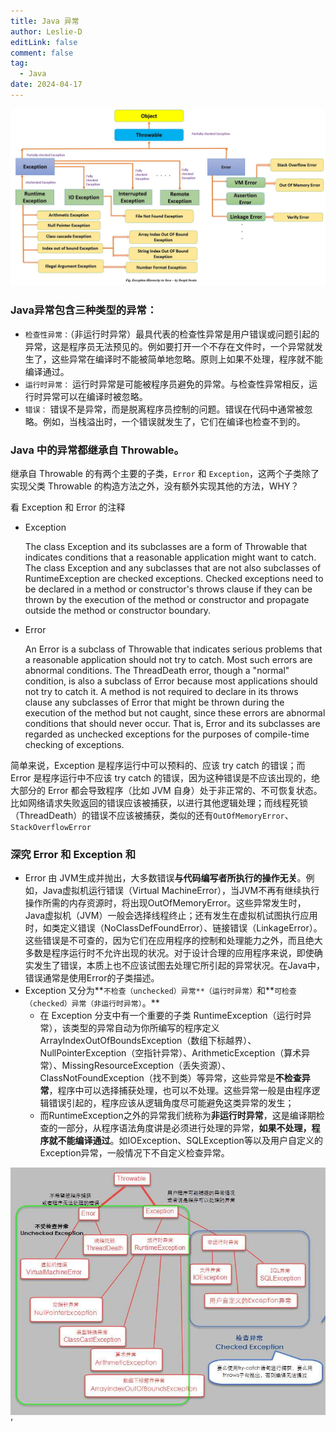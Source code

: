 ```yaml
---
title: Java 异常
author: Leslie-D
editLink: false
comment: false
tag:
  - Java
date: 2024-04-17
---
```


<img src="./image/java_exception_ architecture.png">

### Java异常包含三种类型的异常：

- `检查性异常：`（非运行时异常）最具代表的检查性异常是用户错误或问题引起的异常，这是程序员无法预见的。例如要打开一个不存在文件时，一个异常就发生了，这些异常在编译时不能被简单地忽略。原则上如果不处理，程序就不能编译通过。
- `运行时异常：` 运行时异常是可能被程序员避免的异常。与检查性异常相反，运行时异常可以在编译时被忽略。
- `错误：` 错误不是异常，而是脱离程序员控制的问题。错误在代码中通常被忽略。例如，当栈溢出时，一个错误就发生了，它们在编译也检查不到的。

### **Java 中的异常都继承自 Throwable。**

继承自 Throwable 的有两个主要的子类，`Error` 和 `Exception`，这两个子类除了实现父类 Throwable 的构造方法之外，没有额外实现其他的方法，WHY？

看 Exception 和 Error 的注释

- Exception

    The class Exception and its subclasses are a form of Throwable that indicates conditions that a reasonable application might want to catch.
    The class Exception and any subclasses that are not also subclasses of RuntimeException are checked exceptions. Checked exceptions need to be declared in a method or constructor's throws clause if they can be thrown by the execution of the method or constructor and propagate outside the method or constructor boundary.
    
- Error
    
    An Error is a subclass of Throwable that indicates serious problems that a reasonable application should not try to catch. Most such errors are abnormal conditions. The ThreadDeath error, though a "normal" condition, is also a subclass of Error because most applications should not try to catch it.
    A method is not required to declare in its throws clause any subclasses of Error that might be thrown during the execution of the method but not caught, since these errors are abnormal conditions that should never occur. That is, Error and its subclasses are regarded as unchecked exceptions for the purposes of compile-time checking of exceptions.
    

简单来说，Exception 是程序运行中可以预料的、应该 try catch 的错误；而 Error 是程序运行中不应该 try catch 的错误，因为这种错误是不应该出现的，绝大部分的 Error 都会导致程序（比如 JVM 自身）处于非正常的、不可恢复状态。比如网络请求失败返回的错误应该被捕获，以进行其他逻辑处理；而线程死锁（ThreadDeath）的错误不应该被捕获，类似的还有`OutOfMemoryError`、`StackOverflowError`

### 深究 Error 和 Exception 和

- Error 由 JVM生成并抛出，大多数错误**与代码编写者所执行的操作无关**。例如，Java虚拟机运行错误（Virtual MachineError），当JVM不再有继续执行操作所需的内存资源时，将出现OutOfMemoryError。这些异常发生时，Java虚拟机（JVM）一般会选择线程终止；还有发生在虚拟机试图执行应用时，如类定义错误（NoClassDefFoundError）、链接错误（LinkageError）。这些错误是不可查的，因为它们在应用程序的控制和处理能力之外，而且绝大多数是程序运行时不允许出现的状况。对于设计合理的应用程序来说，即使确实发生了错误，本质上也不应该试图去处理它所引起的异常状况。在Java中，错误通常是使用Error的子类描述。
- Exception 又分为**`不检查（unchecked）异常**（运行时异常）`和**`可检查（checked）异常（非运行时异常）`。**
    - 在 Exception 分支中有一个重要的子类 RuntimeException（运行时异常），该类型的异常自动为你所编写的程序定义 ArrayIndexOutOfBoundsException（数组下标越界）、NullPointerException（空指针异常）、ArithmeticException（算术异常）、MissingResourceException（丢失资源）、ClassNotFoundException（找不到类）等异常，这些异常是**不检查异常**，程序中可以选择捕获处理，也可以不处理。这些异常一般是由程序逻辑错误引起的，程序应该从逻辑角度尽可能避免这类异常的发生；
    - 而RuntimeException之外的异常我们统称为**非运行时异常**，这是编译期检查的一部分，从程序语法角度讲是必须进行处理的异常，**如果不处理，程序就不能编译通过**。如IOException、SQLException等以及用户自定义的Exception异常，一般情况下不自定义检查异常。

<img src="./image/java_exception_architecture_2.jpg">’
